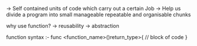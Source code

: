 -> Self contained units of code which carry out a certain Job
-> Help us divide a program into small manageable repeatable and organisable chunks

why use function?
-> reusability
-> abstraction

function syntax :-
                    func <function_name>(<params>)return_type>{
                    // block of code
                    }
